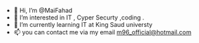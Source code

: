 - 👋 Hi, I’m @MaiFahad
- 👀 I’m interested in IT , Cyper Securty ,coding .
- 🌱 I’m currently learning IT at King Saud universty 
- 📫 you can contact me via my email m96_official@hotmail.com

<!---
MaiFahad/MaiFahad is a ✨ special ✨ repository because its `README.md` (this file) appears on your GitHub profile.
You can click the Preview link to take a look at your changes.
--->
